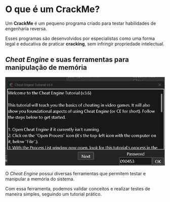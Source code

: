 # O que é um CrackMe?  

Um **CrackMe** é um pequeno programa criado para testar habilidades de engenharia reversa.  

Esses programas são desenvolvidos por especialistas como uma forma legal e educativa de praticar **cracking**, sem infringir propriedade intelectual.  

## *Cheat Engine* e suas ferramentas para manipulação de memória  

![alt text](image.png)  

O *Cheat Engine* possui diversas ferramentas que permitem testar e manipular a memória do sistema.  

Com essa ferramenta, podemos validar conceitos e realizar testes de maneira simples, seguindo um tutorial prático.  